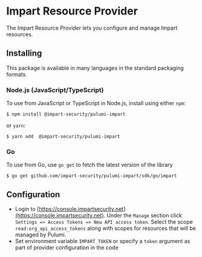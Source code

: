 
# Impart Resource Provider

The Impart Resource Provider lets you configure and manage Impart resources.

## Installing

This package is available in many languages in the standard packaging formats.

### Node.js (JavaScript/TypeScript)

To use from JavaScript or TypeScript in Node.js, install using either `npm`:

    $ npm install @impart-security/pulumi-impart

or `yarn`:

    $ yarn add  @impart-security/pulumi-impart

### Go

To use from Go, use `go get` to fetch the latest version of the library

    $ go get github.com/impart-security/pulumi-impart/sdk/go/impart

## Configuration

- Login to [https://console.impartsecurity.net](https://console.impartsecurity.net). Under the `Manage` section click `Settings => Access Tokens => New API access token`. Select the scope `read:org_api_access_tokens` along with scopes for resources that will be managed by Pulumi.
- Set environment variable `IMPART_TOKEN` or specify a `token` argument as part of provider configuration in the code

